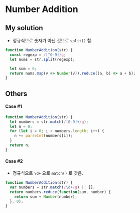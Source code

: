 # Number Addition

## My solution

- 정규식으로 숫자가 아닌 것으로 `split()` 함.

```javascript
function NumberAddition(str) {
  const regexp = /[^0-9]/g;
  let nums = str.split(regexp);

  let sum = 0;
  return nums.map(v => Number(v)).reduce((a, b) => a + b);
}
```

## Others

#### Case #1

```javascript
function NumberAddition(str) {
  let numbers = str.match(/[0-9]+/g);
  let n = 0;
  for (let i = 0; i < numbers.length; i++) {
    n += parseInt(numbers[i]);
  }
  return n;
}
```

#### Case #2

- 정규식으로 `\d+` 으로 `match()` 로 찾음.

```javascript
function NumberAddition(str) {
  var numbers = str.match(/\d+/g) || [];
  return numbers.reduce(function(sum, number) {
    return sum + Number(number);
  }, 0);
}
```
